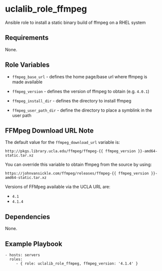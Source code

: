 uclalib_role_ffmpeg
=========

Ansible role to install a static binary build of ffmpeg on a RHEL system

Requirements
------------

None.

Role Variables
--------------

* `ffmpeg_base_url` - defines the home page/base url where ffmpeg is made available

* `ffmpeg_version` - defines the version of ffmpeg to obtain (e.g. `4.0.1`)

* `ffmpeg_install_dir` - defines the directory to install ffmpeg

* `ffmpeg_user_path_dir` - define the directory to place a symblink in the user path

FFMpeg Download URL Note
------------------------

The default value for the `ffmpeg_download_url` variable is:

`http://pkgs.library.ucla.edu/ffmpeg/ffmpeg-{{ ffmpeg_version }}-amd64-static.tar.xz`

You can override this variable to obtain ffmpeg from the source by using:

`https://johnvansickle.com/ffmpeg/releases/ffmpeg-{{ ffmpeg_version }}-amd64-static.tar.xz`

Versions of FFMpeg available via the UCLA URL are:

* `4.1`
* `4.1.4`

Dependencies
------------

None.

Example Playbook
----------------

    - hosts: servers
      roles:
         - { role: uclalib_role_ffmpeg, ffmpeg_version: '4.1.4' }
